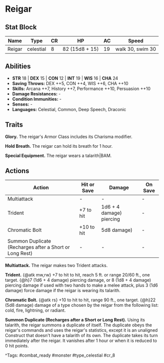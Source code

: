 # Reigar

## Stat Block

| Name | Type | CR | HP | AC | Speed |
|------|------|----|----|----|-------|
| Reigar | celestial | 8 | 82 (15d8 + 15) | 19 | walk 30, swim 30 |

## Abilities

- **STR** 18 | **DEX** 15 | **CON** 12 | **INT** 19 | **WIS** 16 | **CHA** 24
- **Saving Throws:** DEX ++5, CON ++4, WIS ++6, CHA ++10  
- **Skills:** Arcana ++7, History ++7, Performance ++10, Persuasion ++10  
- **Damage Resistances:** -  
- **Condition Immunities:** -  
- **Senses:** -  
- **Languages:** Celestial, Common, Deep Speech, Draconic

## Traits

**Glory.** The reigar's Armor Class includes its Charisma modifier.

**Hold Breath.** The reigar can hold its breath for 1 hour.

**Special Equipment.** The reigar wears a talarith|BAM.


## Actions

| Action | Hit or Save | Damage | On Save |
|--------|--------------|--------|----------|
| Multiattack | - | - | - |
| Trident | +7 to hit | 1d6 + 4 damage) piercing | - |
| Chromatic Bolt | +10 to hit | 5d8 damage) | - |
| Summon Duplicate (Recharges after a Short or Long Rest) | - | - | - |

**Multiattack.** The reigar makes two Trident attacks.

**Trident.** {@atk mw,rw} +7 to hit to hit, reach 5 ft. or range 20/60 ft., one target. {@h}7 (1d6 + 4 damage) piercing damage, or 8 (1d8 + 4 damage) piercing damage if used with two hands to make a melee attack, plus 3 (1d6 damage) force damage if the reigar is wearing its talarith.

**Chromatic Bolt.** {@atk rs} +10 to hit to hit, range 90 ft., one target. {@h}22 (5d8 damage) damage of a type chosen by the reigar from the following list: cold, fire, lightning, or radiant.

**Summon Duplicate (Recharges after a Short or Long Rest).** Using its talarith, the reigar summons a duplicate of itself. The duplicate obeys the reigar's commands and uses the reigar's statistics, except it is an unaligned Construct that doesn't have a talarith of its own. The duplicate takes its turn immediately after the reigar. It vanishes after 1 hour or when it is reduced to 0 hit points.


^Tags: #combat_ready #monster #type_celestial #cr_8